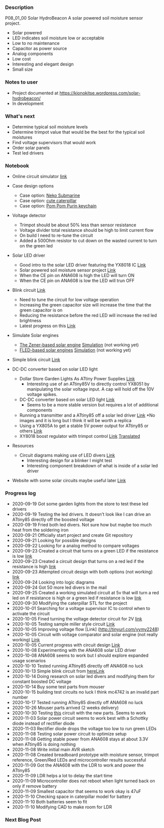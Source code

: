 ### Description  
P08_01_00 Solar HydroBeacon
A solar powered soil moisture sensor project.
 * Solar powered
 * LED indicates soil moisture low or acceptable
 * Low to no maintenance
 * Capacitor as power source
 * Analog components 
 * Low cost
 * Interesting and elegant design
 * Small size
### Notes to user
 * Project documented at https://kionokitse.wordpress.com/solar-hydrobeacon/
 * In development
### What's next
 * Determine typical soil moisture levels
 * Determine trimpot value that would be the best for the typical soil moistures
 * Find voltage supervisors that would work
 * Order solar panels
 * Test led drivers
### Notebook
 * Online circuit simulator [link](http://falstad.com/circuit/)
 * Case design options
	* Case option: [Neko Submarine](https://www.thingiverse.com/thing:3081218) 
	* Case option: [cute caterpillar](https://www.thingiverse.com/thing:3598906)
	* Case option: [Pom Pom Purin keychain](https://www.thingiverse.com/thing:1188272)
 * Voltage detector 
	* Trimpot should be about 50% less than sensor resistance
	* Voltage divider total resistance should be high to limit current flow
	* On build I need to re-tune the circuit
	* Added a 500Ohm resistor to cut down on the wasted current to turn on the green led
 * Solar LED driver
	* Good intro to the solar LED driver featuring the YX8018 IC [Link](https://ez.analog.com/adieducation/university-program/b/blogs/posts/hacking-an-led-solar-garden-light)
	* Solar powered soil moisture sensor project [Link](https://learn.sparkfun.com/tutorials/soil-moisture-sensing-by-hacking-a-solar-light/all)
	* When the CE pin on ANA608 is high the LED will turn ON
	* When the CE pin on ANA608 is low the LED will trun OFF
 * Blink circuit [Link](http://tinyurl.com/y29udzjd)
	* Need to tune the circuit for low voltage operation
	* Increasing the green capacitor size will increase the time that the green capacitor is on
	* Reducing the resistance before the red LED will increase the red led brightness
	* Latest progress on this [Link](http://tinyurl.com/y2kkg7hm)
 * Simulate Solar engines
	* [The Zener-based solar engine](http://solarbotics.net/library/circuits/se_t1_zener.html) [Simulation](https://tinyurl.com/y29gntqv) (not working yet)
	* [FLED-based solar engines](http://solarbotics.net/library/circuits/se_t1_fled.html) [Simulation](https://tinyurl.com/y26xv6wr) (not working yet)
 * Simple blink circuit [Link](https://electronics.stackexchange.com/questions/356947/intuitive-and-iterative-approach-to-understanding-of-blinking-led-circuit)
 * DC-DC converter based on solar LED light
	* Dollar Store Garden Lights As ATtiny Power Supplies [Link](https://hackaday.io/project/164682-a-cheap-and-dangerous-garden-light-boost-converter/details)
		* Interesting use of an ATtiny85V to directly control YX8051 by manipulating the solar voltage input. A cap will hold off the 10V voltage spikes.
	* DC-DC converter based on solar LED light [Link](https://skootsone.yolasite.com/solar-led-msp430.php)
		* Seems to be a more stable version but requires a lot of additional components
	* Running a transmitter and a ATtiny85 off a solar led driver [Link](https://web.archive.org/web/20170119175434/http://www.dolenle.com/proj4.html)
		*No images and it is long but I think it will be worth a replica
	* Using a YX805A to get a stable 5V power output for ATtiny85 or others [Link](https://dzrmo.wordpress.com/2017/01/02/garden-light-redux-aka-joule-thief-p-1/)
	* XY8018 boost regulator with trimpot control [Link](http://www.radioradar.net/radiofan/lighting/yx8018.html) [Translated](https://translate.google.com/translate?sl=auto&tl=en&u=http%3A%2F%2Fwww.radioradar.net%2Fradiofan%2Flighting%2Fyx8018.html)
 * Resources
	* Circuit diagrams making use of LED divers [Link](https://skootsone.yolasite.com/solar-led.php)
		* Interesting design for a blinker I might test
		* Interesting component breakdown of what is inside of a solar led driver
	
	
 * Website with some solar circuits maybe useful later [Link](https://www.electroschematics.com/category/solar-projects/)
	
### Progress log 
 * 2020-09-19 Got some garden lights from the store to test these led drivers
 * 2020-09-19 Testing the led drivers. It doesn't look like I can drive an ATtiny85 directly off the boosted voltage
 * 2020-09-19 Fried both led divers. Not sure how but maybe too much heat from the soldering iron
 * 2020-09-21 Officially start project and create Git repository
 * 2020-09-21 Looking for possible designs
 * 2020-09-22 Looking for a analog method to compare voltages
 * 2020-09-23 Created a circuit that turns on a green LED if the resistance is low [link](http://tinyurl.com/y6nuq4zt) 
 * 2020-09-23 Created a circuit design that turns on a red led if the resistance is high [link](http://tinyurl.com/yysaw5k8) 
 * 2020-09-23 Attempted circuit design with both options (not working) [link](http://tinyurl.com/y6hwgj95)
 * 2020-09-24 Looking into logic diagrams
 * 2020-09-24 Got 50 more led divers in the mail
 * 2020-09-25 Created a working simulated circuit at 5v that will turn a red led on if resistance is high or a green led if resistance is low [link](http://tinyurl.com/yyqalqkw)
 * 2020-09-30 Modifying the caterpillar STL for the project
 * 2020-10-01 Searching for a voltage supervisor IC to control when to activate the circuit
 * 2020-10-05 Fined turning the voltage detector circuit for 2V [link](http://tinyurl.com/yxfx4we7)
 * 2020-10-05 Testing sample miller style circuit [Link](http://tinyurl.com/y38uw3cg)
 * 2020-10-05 Improving voltage flow [Link] (http://tinyurl.com/yymy2248)
 * 2020-10-05 Circuit with voltage comparator and solar engine (not really working) [Link](http://tinyurl.com/y5qvovyz)
 * 2020-10-05 Current progress with circuit design [Link](http://tinyurl.com/yxzwtum5)
 * 2020-10-08 Experimenting with the ANA608 solar LED driver
 * 2020-10-08 ANA608 seems to work but I should explore expanded usage scenarios 
 * 2020-10-10 Tested running ATtiny85 directly off ANA608 no luck
 * 2020-10-13 Simple blink circuit from [here](https://www.build-electronic-circuits.com/blinking-led-circuit/)[Link](http://tinyurl.com/y29udzjd)
 * 2020-10-14 Doing research on solar led divers and modifying them for constant boosted DC voltage
 * 2020-10-14 Buy some test parts from mouser
 * 2020-10-15 building test circuits no luck I think mc4742 is an invalid part number
 * 2020-10-17 Tested running ATtiny85 directly off ANA608 no luck
 * 2020-10-26 Mouser parts arrived (2 weeks delivery) 
 * 2020-10-30 Testing [this](https://dzrmo.wordpress.com/2017/01/02/garden-light-redux-aka-joule-thief-p-1/) circuit with the new parts. Seems to work
 * 2020-11-03 Solar power circuit seems to work best with a Schottky diode instead of rectifier diode
 * 2020-11-03 Rectifier diode drops the voltage too low to run green LEDs
 * 2020-11-08 Testing solar power circuit to optimize setup
 * 2020-11-08 Getting stable power from ANA608 stays at about 3.3V when ATtiny85 is doing nothing
 * 2020-11-08 Write initial main AVR sketch
 * 2020-11-08 Created breadboard prototype with moisture sensor, trimpot reference, Green/Red LEDs and microcontroller results successful
 * 2020-11-09 Got the ANA608 with the LDR to work and power the ATtiny85
 * 2020-11-09 LDR helps a lot to delay the start time
 * 2020-11-09 Microcontroller does not reboot when light turned back on only if remove battery
 * 2020-11-09 Smallest capacitor that seems to work okay is 47uF
 * 2020-11-10 Checking space in caterpillar model for battery
 * 2020-11-10 Both batteries seem to fit
 * 2020-11-10 Modifying CAD to make room for LDR
 
 
### Next Blog Post
